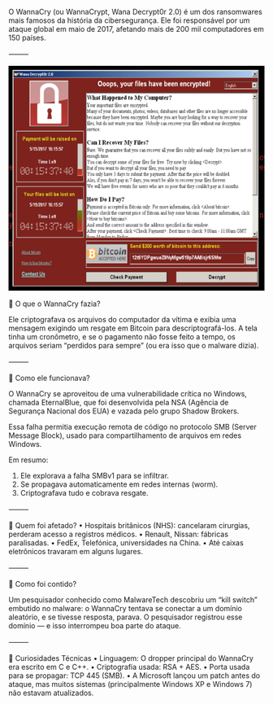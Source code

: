 O WannaCry (ou WannaCrypt, Wana Decrypt0r 2.0) é um dos ransomwares mais famosos da história da cibersegurança. Ele foi responsável por um ataque global em maio de 2017, afetando mais de 200 mil computadores em 150 países.

⸻

![descrição](/imgs/wannacry.png)


🧨 O que o WannaCry fazia?

Ele criptografava os arquivos do computador da vítima e exibia uma mensagem exigindo um resgate em Bitcoin para descriptografá-los. A tela tinha um cronômetro, e se o pagamento não fosse feito a tempo, os arquivos seriam “perdidos para sempre” (ou era isso que o malware dizia).

⸻

🧠 Como ele funcionava?

O WannaCry se aproveitou de uma vulnerabilidade crítica no Windows, chamada EternalBlue, que foi desenvolvida pela NSA (Agência de Segurança Nacional dos EUA) e vazada pelo grupo Shadow Brokers.

Essa falha permitia execução remota de código no protocolo SMB (Server Message Block), usado para compartilhamento de arquivos em redes Windows.

Em resumo:
 1. Ele explorava a falha SMBv1 para se infiltrar.
 2. Se propagava automaticamente em redes internas (worm).
 3. Criptografava tudo e cobrava resgate.

⸻

🏥 Quem foi afetado?
 • Hospitais britânicos (NHS): cancelaram cirurgias, perderam acesso a registros médicos.
 • Renault, Nissan: fábricas paralisadas.
 • FedEx, Telefónica, universidades na China.
 • Até caixas eletrônicos travaram em alguns lugares.

⸻

🔐 Como foi contido?

Um pesquisador conhecido como MalwareTech descobriu um “kill switch” embutido no malware: o WannaCry tentava se conectar a um domínio aleatório, e se tivesse resposta, parava. O pesquisador registrou esse domínio — e isso interrompeu boa parte do ataque.

⸻

🧬 Curiosidades Técnicas
 • Linguagem: O dropper principal do WannaCry era escrito em C e C++.
 • Criptografia usada: RSA + AES.
 • Porta usada para se propagar: TCP 445 (SMB).
 • A Microsoft lançou um patch antes do ataque, mas muitos sistemas (principalmente Windows XP e Windows 7) não estavam atualizados.
